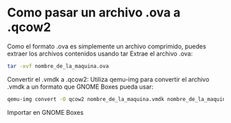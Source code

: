 # Como pasar un archivo .ova a .qcow2

Como el formato .ova es simplemente un archivo comprimido, puedes extraer los archivos contenidos usando tar
Extrae el archivo .ova:

```bash
tar -xvf nombre_de_la_maquina.ova
```

Convertir el .vmdk a .qcow2: Utiliza qemu-img para convertir el archivo .vmdk a un formato que GNOME Boxes pueda usar:

```bash
qemu-img convert -O qcow2 nombre_de_la_maquina.vmdk nombre_de_la_maquina.qcow2
```

Importar en GNOME Boxes
